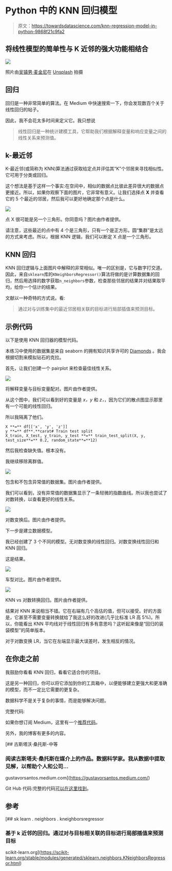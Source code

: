 # Python 中的 KNN 回归模型

> 原文：<https://towardsdatascience.com/knn-regression-model-in-python-9868f21c9fa2>

## 将线性模型的简单性与 K 近邻的强大功能相结合

![](img/ee96e1c9c277cc2124f43823b0eced6a.png)

照片由[吴镇男·麦金尼](https://unsplash.com/@derickray?utm_source=unsplash&utm_medium=referral&utm_content=creditCopyText)在 [Unsplash](https://unsplash.com/s/photos/neighbor?utm_source=unsplash&utm_medium=referral&utm_content=creditCopyText) 拍摄

## 回归

回归是一种非常简单的算法。在 Medium 中快速搜索一下，你会发现数百个关于线性回归的帖子。

因此，我不会花太多时间来定义它。我只想说

> 线性回归是一种统计建模工具，它帮助我们根据解释变量和响应变量之间的线性关系来预测值。

## k-最近邻

K-最近邻(或简称为 KNN)算法通过获取给定点并评估其“K”个邻居来寻找相似性。它可用于分类或回归。

这个想法是基于这样一个事实:在空间中，相似的数据点比彼此差异很大的数据点更接近。所以，如果你观察下面的图片，它非常有意义。让我们选择点 **X** 并查看它的 5 个最近的邻居，然后我可以更好地确定那个点是什么。

![](img/65986e819a035e1387afa3dbce080cea.png)

点 X 很可能是另一个三角形。你同意吗？图片由作者提供。

请注意，这些最近的点中有 4 个是三角形，只有一个是正方形。圆“集群”是太远的方式来考虑。所以，根据 KNN 逻辑，我们可以断定 X 点是一个三角形。

## KNN 回归

KNN 回归逻辑与上面图片中解释的非常相似。唯一的区别是，它与数字打交道。因此，来自`sklearn`库的`KNeighborsRegressor()`算法将做的是计算数据集的回归，然后用选择的数字获取`n_neighbors`参数，检查那些邻居的结果并对结果取平均，给你一个估计的结果。

文献以一种奇特的方式说。看:

> 通过对与训练集中的最近邻居相关联的目标进行局部插值来预测目标。

## 示例代码

以下是使用 KNN 回归器的模型代码。

本练习中使用的数据集是来自 seaborn 的拥有知识共享许可的 [Diamonds](https://github.com/mwaskom/seaborn-data/blob/master/diamonds.csv) 。我会根据切割来模拟钻石的克拉。

首先，让我们创建一个 pairplot 来检查最佳线性关系。

![](img/fc7863523962d11eec9d1485f5fb1ac5.png)

将解释变量与目标变量配对。图片由作者提供。

从这个图中，我们可以看到好的变量是 *x，y* 和 *z，*，因为它们的散点图显示那里有一个可能的线性回归。

所以我隔离了他们。

```
X **=** df[['x', 'y', 'z']]
y **=** df**.**carat# Train test split 
X_train, X_test, y_train, y_test **=** train_test_split(X, y, test_size**=** 0.2, random_state**=**12)
```

然后我检查缺失值。根本没有。

我继续移除离群值。

![](img/c8edc2dda99a30ddf5f4257bcc4d0f27.png)

包含和不包含异常值的数据集。图片由作者提供。

我们可以看到，没有异常值的数据集显示了一条轻微的指数曲线。所以我也尝试了对数转换，以查看更好的线性关系。

![](img/710630ea0c1b9adc5c9faeeebd566ad0.png)

对数变换后。图片由作者提供。

下一步是建立数据模型。

我已经创建了 3 个不同的模型。无对数变换的线性回归。对数变换线性回归和 KNN 回归。

这是结果。

![](img/a7fc67a35ea6e92b1d738d11887d941f.png)

车型对比。图片由作者提供。

![](img/68647d50082b5b7bf45073d581a86258.png)

KNN vs 对数转换回归。图片由作者提供。

结果对 KNN 来说相当不错。它在右端有几个高估的值，但可以接受。好的方面是，它甚至不需要变量转换就给了我这么好的改进(几乎比标准 LR 高 5%)。所以，你能看出 KNN 平均线对于线性回归有多有意思吗？这听起来像是“回归的装袋模型”的简单版本。

对于对数变换 LR，当它在左端显示最大误差时，发生相反的情况。

## 在你走之前

我鼓励你看看 KNN 回归，看看它适合你的项目。

这是另一种回归，你可以将它添加到你的工具箱中，以便能够建立更强大和更准确的模型，而不一定比它需要的更复杂。

数据科学不是关于复杂的事情，而是能够解决问题。

完整代码:

如果你想订阅 Medium，这里有一个[推荐代码](https://gustavorsantos.medium.com/membership)。

另外，我的博客有更多的内容。

[](https://gustavorsantos.medium.com/) [## 古斯塔沃·桑托斯-中等

### 阅读古斯塔夫·桑托斯在媒介上的作品。数据科学家。我从数据中提取见解，以帮助个人和公司…

gustavorsantos.medium.com](https://gustavorsantos.medium.com/) 

Git Hub 代码:完整的代码[可以在这里找到](https://github.com/gurezende/Studying/blob/master/Python/Linear%20Regression/KNN_Regression.ipynb)。

## 参考

[](https://scikit-learn.org/stable/modules/generated/sklearn.neighbors.KNeighborsRegressor.html) [## sk learn . neighbors . kneighborsregressor

### 基于 k 近邻的回归。通过对与目标相关联的目标进行局部插值来预测目标

scikit-learn.org](https://scikit-learn.org/stable/modules/generated/sklearn.neighbors.KNeighborsRegressor.html)